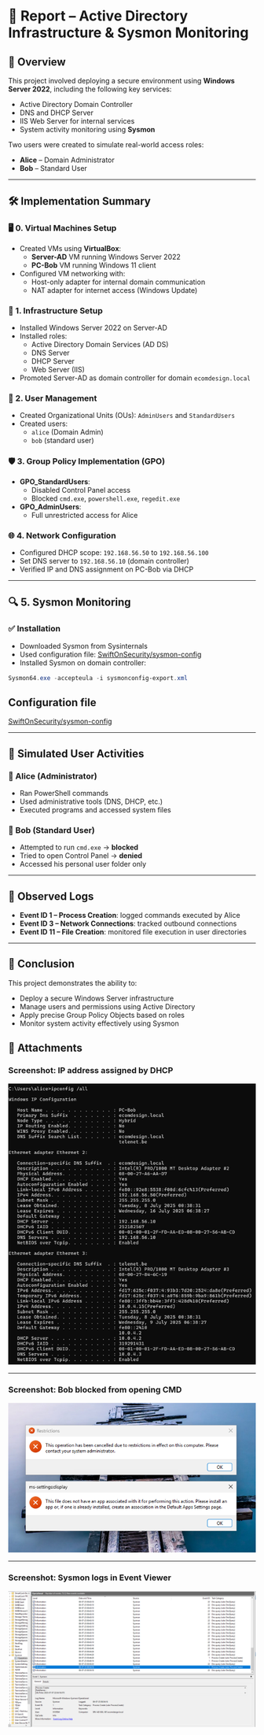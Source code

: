 # 🧾 Report – Active Directory Infrastructure & Sysmon Monitoring

## 📌 Overview

This project involved deploying a secure environment using **Windows Server 2022**, including the following key services:

- Active Directory Domain Controller  
- DNS and DHCP Server  
- IIS Web Server for internal services  
- System activity monitoring using **Sysmon**

Two users were created to simulate real-world access roles:

- **Alice** – Domain Administrator  
- **Bob** – Standard User

---

## 🛠️ Implementation Summary

### 🖥️ 0. Virtual Machines Setup

- Created VMs using **VirtualBox**:
  - **Server-AD** VM running Windows Server 2022  
  - **PC-Bob** VM running Windows 11 client  
- Configured VM networking with:
  - Host-only adapter for internal domain communication  
  - NAT adapter for internet access (Windows Update)  

### 🧱 1. Infrastructure Setup

- Installed Windows Server 2022 on Server-AD  
- Installed roles:  
  - Active Directory Domain Services (AD DS)  
  - DNS Server  
  - DHCP Server  
  - Web Server (IIS)  
- Promoted Server-AD as domain controller for domain `ecomdesign.local`  

### 👥 2. User Management

- Created Organizational Units (OUs): `AdminUsers` and `StandardUsers`  
- Created users:  
  - `alice` (Domain Admin)  
  - `bob` (standard user)  

### 🛡️ 3. Group Policy Implementation (GPO)

- **GPO_StandardUsers**:  
  - Disabled Control Panel access  
  - Blocked `cmd.exe`, `powershell.exe`, `regedit.exe`  
- **GPO_AdminUsers**:  
  - Full unrestricted access for Alice  

### 🌐 4. Network Configuration

- Configured DHCP scope: `192.168.56.50` to `192.168.56.100`  
- Set DNS server to `192.168.56.10` (domain controller)  
- Verified IP and DNS assignment on PC-Bob via DHCP  

---

## 🔍 5. Sysmon Monitoring

### ✅ Installation

- Downloaded Sysmon from Sysinternals  
- Used configuration file: [SwiftOnSecurity/sysmon-config](https://github.com/SwiftOnSecurity/sysmon-config)  
- Installed Sysmon on domain controller:

```powershell
Sysmon64.exe -accepteula -i sysmonconfig-export.xml
```


## Configuration file

[SwiftOnSecurity/sysmon-config](https://github.com/SwiftOnSecurity/sysmon-config)

---

## 🧪 Simulated User Activities

### 🔸 Alice (Administrator)

- Ran PowerShell commands  
- Used administrative tools (DNS, DHCP, etc.)  
- Executed programs and accessed system files

### 🔸 Bob (Standard User)

- Attempted to run `cmd.exe` → **blocked**  
- Tried to open Control Panel → **denied**  
- Accessed his personal user folder only

---

## 🧾 Observed Logs

- **Event ID 1 – Process Creation**: logged commands executed by Alice  
- **Event ID 3 – Network Connections**: tracked outbound connections  
- **Event ID 11 – File Creation**: monitored file execution in user directories

---

## 🔐 Conclusion

This project demonstrates the ability to:

- Deploy a secure Windows Server infrastructure  
- Manage users and permissions using Active Directory  
- Apply precise Group Policy Objects based on roles  
- Monitor system activity effectively using Sysmon


## 📸 Attachments

### Screenshot: IP address assigned by DHCP

![IP Address assigned by DHCP](screenshots/ip-address-dhcp.png)

---

### Screenshot: Bob blocked from opening CMD

![Bob blocked from opening CMD](screenshots/bob-blocked-cmd.png)

---

### Screenshot: Sysmon logs in Event Viewer

![Sysmon logs in Event Viewer](screenshots/sysmon-logs.png)
